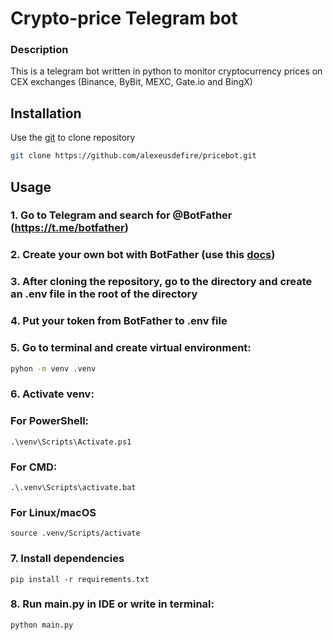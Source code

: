 # Crypto-price Telegram bot

### Description

This is a telegram bot written in python to monitor cryptocurrency prices on CEX exchanges
(Binance, ByBit, MEXC, Gate.io and BingX)

## Installation

Use the [git](https://git-scm.com/) to clone repository 

```bash
git clone https://github.com/alexeusdefire/pricebot.git
```

## Usage

### 1. Go to Telegram and search for @BotFather (https://t.me/botfather)

### 2. Create your own bot with BotFather (use this [docs](https://core.telegram.org/bots))

### 3. After cloning the repository, go to the directory and create an .env file in the root of the directory

### 4. Put your token from BotFather to .env file

### 5. Go to terminal and create virtual environment:

```bash
pyhon -m venv .venv
```
### 6. Activate venv:

### For PowerShell:
```
.\venv\Scripts\Activate.ps1
```

### For CMD:
```
.\.venv\Scripts\activate.bat
```

### For Linux/macOS
```
source .venv/Scripts/activate
```

### 7. Install dependencies

```
pip install -r requirements.txt
```

### 8. Run main.py in IDE or write in terminal:
```
python main.py
```
